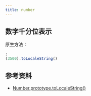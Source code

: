 ```yaml
---
title: number
---
```


## 数字千分位表示

原生方法：

```js
;
(3500).toLocaleString()
```

## 参考资料

* [Number.prototype.toLocaleString()](https://developer.mozilla.org/zh-CN/docs/Web/JavaScript/Reference/Global_Objects/Number/toLocaleString#%E4%BD%BF%E7%94%A8_locales)
